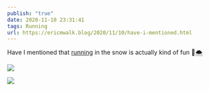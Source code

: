 ```yaml
---
publish: "true"
date: 2020-11-10 23:31:41
tags: Running
url: https://ericmwalk.blog/2020/11/10/have-i-mentioned.html
---
```


Have I mentioned that [running](https://www.strava.com/activities/4319884768) in the snow is actually kind of fun 🏃🌨️

![](https://ericmwalk.blog/uploads/2020/fffd67da05.jpg)

![](https://ericmwalk.blog/uploads/2020/62b06e0c01.jpg)